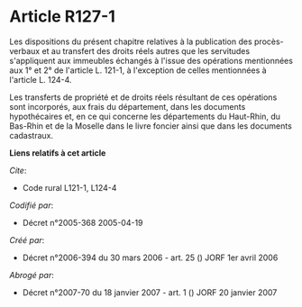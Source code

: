 # Article R127-1

Les dispositions du présent chapitre relatives à la publication des procès-verbaux et au transfert des droits réels autres
que les servitudes s'appliquent aux immeubles échangés à l'issue des opérations mentionnées aux 1° et 2° de l'article L.
121-1, à l'exception de celles mentionnées à l'article L. 124-4.

Les transferts de propriété et de droits réels résultant de ces opérations sont incorporés, aux frais du département, dans
les documents hypothécaires et, en ce qui concerne les départements du Haut-Rhin, du Bas-Rhin et de la Moselle dans le livre
foncier ainsi que dans les documents cadastraux.

**Liens relatifs à cet article**

_Cite_:

  - Code rural L121-1, L124-4

_Codifié par_:

  - Décret n°2005-368 2005-04-19

_Créé par_:

  - Décret n°2006-394 du 30 mars 2006 - art. 25 () JORF 1er avril 2006

_Abrogé par_:

  - Décret n°2007-70 du 18 janvier 2007 - art. 1 () JORF 20 janvier 2007
